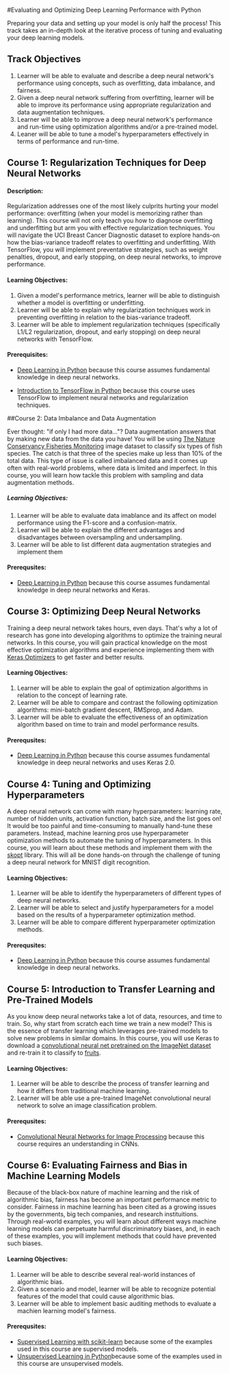 #Evaluating and Optimizing Deep Learning Performance with Python

Preparing your data and setting up your model is only half the process! This track takes an in-depth look at the iterative process of tuning and evaluating your deep learning models. 

## Track Objectives

1. Learner will be able to evaluate and describe a  deep neural network's performance using concepts, such as overfitting, data imbalance, and fairness.
2. Given a deep neural network suffering from overfitting, learner will be able to improve its performance using appropriate regularization and data augmentation techniques.
3. Learner will be able to improve a deep neural network's performance and run-time using optimization algorithms and/or a pre-trained model.
4. Leaner will be able to tune a model's hyperparameters effectively in terms of performance and run-time.



## Course 1: Regularization Techniques for Deep Neural Networks 

#### Description:

Regularization addresses one of the most likely culprits hurting your model performance:  overfitting (when your model is memorizing rather than learning). This course will not only teach you how to diagnose overfitting and underfitting but arm you with effective regularization techniques. You will navigate the UCI Breast Cancer Diagnostic dataset to explore hands-on how the bias-variance tradeoff relates to overfitting and underfitting. With TensorFlow, you will implement preventative strategies, such as weight penalties, dropout, and early stopping, on deep neural networks, to improve performance. 

#### Learning Objectives:

1. Given a model's performance metrics, learner will be able to distinguish whether a model is overfitting or underfitting.
2. Learner will be able to explain why regularization techniques work in preventing overfitting in relation to the bias-variance tradeoff.
3. Learner will be able to implement regularization techniques (specifically L1/L2 regularization, dropout, and early stopping) on deep neural networks with TensorFlow. 

#### Prerequisites:

- [Deep Learning in Python](https://www.datacamp.com/courses/deep-learning-in-python#!) because this course assumes fundamental knowledge in deep neural networks. 

- [Introduction to TensorFlow in Python](https://www.datacamp.com/courses/introduction-to-tensorflow-in-python) because this course uses TensorFlow to implement neural networks and regularization techniques. 


##Course 2: Data Imbalance and Data Augmentation 

Ever thought: "if only I had more data…"? Data augmentation answers that by making new data from the data you have! You will be using  [The Nature Conservancy Fisheries Monitoring](https://www.kaggle.com/c/the-nature-conservancy-fisheries-monitoring) image dataset to classify six types of fish species. The catch is that three of the species make up less than 10% of the total data. This type of issue is called imbalanced data and it comes up often with real-world problems, where data is limited and imperfect. In this course, you will learn how tackle this problem with sampling and data augmentation methods. 

##### Learning Objectives:

1. Learner will be able to evaluate data imablance and its affect on model performance using the F1-score and a confusion-matrix.
2. Learner will be able to explain the different advantages and disadvantages between oversampling and undersampling.
3. Learner will be able to list different data augmentation strategies and implement them

#### Prerequsites:

- [Deep Learning in Python](https://www.datacamp.com/courses/deep-learning-in-python#!) because this course assumes fundamental knowledge in deep neural networks and Keras. 




## Course 3: Optimizing Deep Neural Networks

Training a deep neural network takes hours, even days. That's why a lot of research has gone into developing algorithms to optimize the training neural networks. In this course, you will gain practical knowledge on the most effective optimization algorithms and experience implementing them with [Keras Optimizers](https://keras.io/optimizers/) to get faster and better results. 

#### Learning Objectives:

1. Learner will be able to explain the goal of optimization algorithms in relation to the concept of learning rate.
2. Learner will be able to compare and contrast the following optimization algorithms: mini-batch gradient descent, RMSprop, and Adam.
3. Learner will be able to evaluate the effectiveness of an optimization algorithm based on time to train and model performance results.

#### Prerequsites:

- [Deep Learning in Python](https://www.datacamp.com/courses/deep-learning-in-python#!) because this course assumes fundamental knowledge in deep neural networks and uses Keras 2.0. 


## Course 4: Tuning and Optimizing Hyperparameters 

A deep neural network can come with many hyperparameters: learning rate, number of hidden units, activation function, batch size, and the list goes on! It would be too painful and time-consuming to manually hand-tune these parameters. Instead, machine learning pros use hyperparameter optimization methods to automate the tuning of hyperparameters. In this course, you will learn about these methods and implement them with the [skopt](https://scikit-optimize.github.io/) library. This will all be done hands-on through the challenge of tuning a deep neural network for MNIST digit recognition.

#### Learning Objectives:

1. Learner will be able to identify the hyperparameters of different types of deep neural networks.
2. Learner will be able to select and justify hyperparameters for a model based on the results of a hyperparameter optimization method.
3. Learner will be able to compare different hyperparameter optimization methods.

#### Prerequsites:

- [Deep Learning in Python](https://www.datacamp.com/courses/deep-learning-in-python#!) because this course assumes fundamental knowledge in deep neural networks. 


## Course 5: Introduction to Transfer Learning and Pre-Trained Models 

As you know deep neural networks take a lot of data, resources, and time to train. So, why start from scratch each time we train a new model? This is the essence of transfer learning which leverages pre-trained models to solve new problems in similar domains. In this course, you will use Keras to download a [convolutional neural net pretrained on the ImageNet dataset](https://keras.io/applications/#inceptionresnetv2) and re-train it to classify to [fruits](https://www.kaggle.com/moltean/fruits).  

#### Learning Objectives:

1. Learner will be able to describe the process of transfer learning and how it differs from traditional machine learning.
2. Learner will be able use a pre-trained ImageNet convolutional neural network to solve an image classification problem.

#### Prerequsites:

- [Convolutional Neural Networks for Image Processing](https://www.datacamp.com/courses/convolutional-neural-networks-for-image-processing) because this course requires an understanding in CNNs.


## Course 6: Evaluating Fairness and Bias in Machine Learning Models 

Because of the black-box nature of machine learning and the risk of algorithmic bias, fairness has become an important performance metric to consider. Fairness in machine learning has been cited as a growing issues by the governments, big tech companies, and research instituitions. Through real-world examples, you will learn about different ways machine learning models can perpetuate harmful discriminatory biases, and, in each of these examples, you will implement methods that could have prevented such biases. 

#### Learning Objectives:

1. Learner will be able to describe several real-world instances of algorithmic bias. 
2. Given a scenario and model, learner will be able to recognize potential features of the model  that could cause algorithmic bias.
3. Learner will be able to implement basic auditing methods to evaluate a machien learning model's fairness. 

#### Prerequsites:

- [Supervised Learning with scikit-learn](https://www.datacamp.com/courses/supervised-learning-with-scikit-learn) because some of the examples used in this course are supervised models.
- [Unsupervised Learning in Python](https://www.datacamp.com/courses/unsupervised-learning-in-python)because some of the examples used in this course are unsupervised models.

